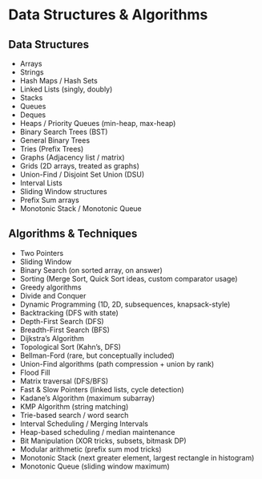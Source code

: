 # Data Structures & Algorithms

## Data Structures
- Arrays
- Strings
- Hash Maps / Hash Sets
- Linked Lists (singly, doubly)
- Stacks
- Queues
- Deques
- Heaps / Priority Queues (min-heap, max-heap)
- Binary Search Trees (BST)
- General Binary Trees
- Tries (Prefix Trees)
- Graphs (Adjacency list / matrix)
- Grids (2D arrays, treated as graphs)
- Union-Find / Disjoint Set Union (DSU)
- Interval Lists
- Sliding Window structures
- Prefix Sum arrays
- Monotonic Stack / Monotonic Queue

## Algorithms & Techniques
- Two Pointers
- Sliding Window
- Binary Search (on sorted array, on answer)
- Sorting (Merge Sort, Quick Sort ideas, custom comparator usage)
- Greedy algorithms
- Divide and Conquer
- Dynamic Programming (1D, 2D, subsequences, knapsack-style)
- Backtracking (DFS with state)
- Depth-First Search (DFS)
- Breadth-First Search (BFS)
- Dijkstra’s Algorithm
- Topological Sort (Kahn’s, DFS)
- Bellman-Ford (rare, but conceptually included)
- Union-Find algorithms (path compression + union by rank)
- Flood Fill
- Matrix traversal (DFS/BFS)
- Fast & Slow Pointers (linked lists, cycle detection)
- Kadane’s Algorithm (maximum subarray)
- KMP Algorithm (string matching)
- Trie-based search / word search
- Interval Scheduling / Merging Intervals
- Heap-based scheduling / median maintenance
- Bit Manipulation (XOR tricks, subsets, bitmask DP)
- Modular arithmetic (prefix sum mod tricks)
- Monotonic Stack (next greater element, largest rectangle in histogram)
- Monotonic Queue (sliding window maximum)  
